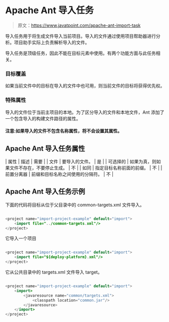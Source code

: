 # Apache Ant 导入任务

> 原文：<https://www.javatpoint.com/apache-ant-import-task>

导入任务用于将生成文件导入当前项目。导入的文件通过使用项目帮助器进行分析。项目助手实际上负责解析导入的文件。

导入任务是顶级任务，因此不能在目标元素中使用。有两个功能方面与此任务相关。

### 目标覆盖

如果当前文件中的目标在导入的文件中也可用，则当前文件的目标将获得优先权。

### 特殊属性

导入的文件位于当前主项目的本地。为了区分导入的文件和本地文件，Ant 添加了一个包含导入的构建文件路径的属性。

#### 注意:如果导入的文件不包含名称属性，将不会设置其属性。

## Apache Ant 导入任务属性

| 属性 | 描述 | 需要 |
| 文件 | 要导入的文件。 | 是 |
| 可选择的 | 如果为真，则如果文件不存在，不要停止生成。 | 不 |
| 如同 | 指定目标名称前面的前缀。 | 不 |
| 前置分离器 | 前缀和目标名称之间使用的分隔符。 | 不 |

## Apache Ant 导入任务示例

下面的代码将目标从位于父目录中的 common-targets.xml 文件导入。

```java

<project name="import-project-example" default="import">
	<import file="../common-targets.xml"/>
</project>

```

它导入一个项目

```java

<project name="import-project-example" default="import">
	<import file="${deploy-platform}.xml"/>
</project>

```

它从公共目录中的 targets.xml 文件导入 target。

```java

<project name="import-project-example" default="import">
	<import>
  		<javaresource name="common/targets.xml">
   			<classpath location="common.jar"/>
  		</javaresource>
	</import>
</project>

```